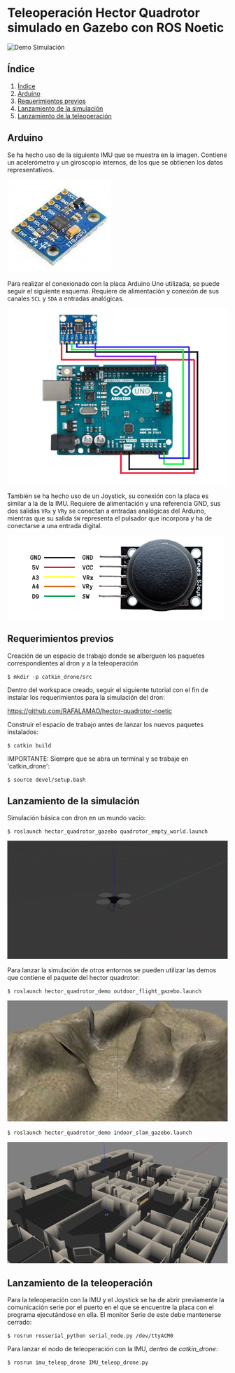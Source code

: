 # Teleoperación Hector Quadrotor simulado en Gazebo con ROS Noetic

![Demo Simulación](https://github.com/paablomrtinez/drone_arduino_teleop/blob/main/Assets/Exploracion.gif)

## Índice
1. [Índice](#índice)
2. [Arduino](#arduino)
3. [Requerimientos previos](#requerimientos-previos)
4. [Lanzamiento de la simulación](#lanzamiento-de-la-simulación)
5. [Lanzamiento de la teleoperación](#lanzamiento-de-la-teleoperación)

## Arduino

Se ha hecho uso de la siguiente IMU que se muestra en la imagen. Contiene un acelerómetro y un giroscopio internos, de los que se obtienen los datos representativos. 

![MPU-6050 GY-521](https://github.com/paablomrtinez/drone_arduino_teleop/blob/main/Assets/IMU.jpeg)

Para realizar el conexionado con la placa Arduino Uno utilizada, se puede seguir el siguiente esquema. Requiere de alimentación y conexión de sus canales `SCL`  y `SDA` a entradas analógicas.  

![Cableado para la conexión entre la IMU y la placa Arduino UNO](https://github.com/paablomrtinez/drone_arduino_teleop/blob/main/Assets/conexion_IMU_Arduino.jpeg)

También se ha hecho uso de un Joystick, su conexión con la placa es similar a la de la IMU. Requiere de alimentación y una referencia GND, sus dos salidas `VRx` y `VRy` se conectan a entradas analógicas del Arduino, mientras que su salida `SW` representa el pulsador que incorpora y ha de conectarse a una entrada digital. 

![Conexion Joystick](https://github.com/paablomrtinez/drone_arduino_teleop/blob/main/Assets/conexiones_joy.png)

## Requerimientos previos 

Creación de un espacio de trabajo donde se alberguen los paquetes correspondientes al dron y a la teleoperación

  	$ mkdir -p catkin_drone/src
  
Dentro del workspace creado, seguir el siguiente tutorial con el fin de instalar los requerimientos para la simulación del dron:

  https://github.com/RAFALAMAO/hector-quadrotor-noetic
  
Construir el espacio de trabajo antes de lanzar los nuevos paquetes instalados:
	
	$ catkin build 
  
IMPORTANTE: Siempre que se abra un terminal y se trabaje en 'catkin_drone':

	$ source devel/setup.bash
  
## Lanzamiento de la simulación 

Simulación básica con dron en un mundo vacío:

	$ roslaunch hector_quadrotor_gazebo quadrotor_empty_world.launch
	
![Mundo vacio Gazebo](https://github.com/paablomrtinez/drone_arduino_teleop/blob/main/Assets/Empty.png)	
	
Para lanzar la simulación de otros entornos se pueden utilizar las demos que contiene el paquete del hector quadrotor:

	$ roslaunch hector_quadrotor_demo outdoor_flight_gazebo.launch
	
![Mundo exterior Gazebo](https://github.com/paablomrtinez/drone_arduino_teleop/blob/main/Assets/Outdoor_gazebo.png)

	$ roslaunch hector_quadrotor_demo indoor_slam_gazebo.launch 
	
![Mundo interior Gazebo](https://github.com/paablomrtinez/drone_arduino_teleop/blob/main/Assets/Indoor_gazebo.png)

## Lanzamiento de la teleoperación 

Para la teleoperación con la IMU y el Joystick se ha de abrir previamente la comunicación serie por el puerto en el que se encuentre la placa con el programa ejecutándose en ella. El monitor Serie de este debe mantenerse cerrado: 

	$ rosrun rosserial_python serial_node.py /dev/ttyACM0

Para lanzar el nodo de teleoperación con la IMU, dentro de *catkin_drone*:

	$ rosrun imu_teleop_drone IMU_teleop_drone.py 
  
